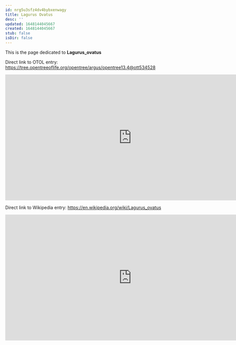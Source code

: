 ```yaml
---
id: nrg5u3sfz4dv4bybxenwagy
title: Lagurus Ovatus
desc: ''
updated: 1648144045667
created: 1648144045667
stub: false
isDir: false
---
```

This is the page dedicated to **Lagurus_ovatus**


Direct link to OTOL entry: https://tree.opentreeoflife.org/opentree/argus/opentree13.4@ott534528



<html>
    <body>
    <iframe src="https://tree.opentreeoflife.org/opentree/argus/opentree13.4@ott534528"
    width="800" height="400" frameborder="0" allowfullscreen> </iframe>
    </body>
</html>
    


Direct link to Wikipedia entry: https://en.wikipedia.org/wiki/Lagurus_ovatus



<html>
    <body>
    <iframe src="https://en.wikipedia.org/wiki/Lagurus_ovatus"
    width="800" height="400" frameborder="0" allowfullscreen> </iframe>
    </body>
</html>
    
